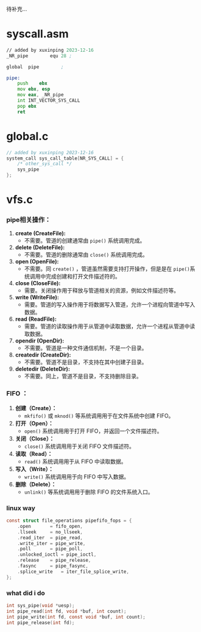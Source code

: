 待补充...

# syscall.asm

```asm
// added by xuxinping 2023-12-16
_NR_pipe        equ 28 ;  

global  pipe        ;   

pipe:
	push	ebx
	mov	ebx, esp
	mov	eax, _NR_pipe
	int	INT_VECTOR_SYS_CALL
	pop	ebx
	ret
```

# global.c

```c
// added by xuxinping 2023-12-16
system_call sys_call_table[NR_SYS_CALL] = {
	/* other_sys_call */
    sys_pipe
};

```

# vfs.c

### pipe相关操作：

1. **create (CreateFile):**
   - 不需要。管道的创建通常由 `pipe()` 系统调用完成。
2. **delete (DeleteFile):**
   - 不需要。管道的删除通常由 `close()` 系统调用完成。
3. **open (OpenFile):**
   - 不需要。同 `create()` ，管道虽然需要支持打开操作，但是是在 `pipe()`系统调用中完成创建和打开文件描述符的。
4. **close (CloseFile):**
   - 需要。关闭操作用于释放与管道相关的资源，例如文件描述符等。
5. **write (WriteFile):**
   - 需要。管道的写入操作用于将数据写入管道，允许一个进程向管道中写入数据。
6. **read (ReadFile):**
   - 需要。管道的读取操作用于从管道中读取数据，允许一个进程从管道中读取数据。
7. **opendir (OpenDir):**
   - 不需要。管道是一种文件通信机制，不是一个目录。
8. **createdir (CreateDir):**
   - 不需要。管道不是目录，不支持在其中创建子目录。
9. **deletedir (DeleteDir):**
   - 不需要。同上，管道不是目录，不支持删除目录。

### FIFO ：

1. **创建（Create）：**
   - `mkfifo()` 或 `mknod()` 等系统调用用于在文件系统中创建 FIFO。
2. **打开（Open）：**
   - `open()` 系统调用用于打开 FIFO，并返回一个文件描述符。
3. **关闭（Close）：**
   - `close()` 系统调用用于关闭 FIFO 文件描述符。
4. **读取（Read）：**
   - `read()` 系统调用用于从 FIFO 中读取数据。
5. **写入（Write）：**
   - `write()` 系统调用用于向 FIFO 中写入数据。
6. **删除（Delete）：**
   - `unlink()` 等系统调用用于删除 FIFO 的文件系统入口。

### linux way

```c
const struct file_operations pipefifo_fops = {
	.open		= fifo_open,
	.llseek		= no_llseek,
	.read_iter	= pipe_read,
	.write_iter	= pipe_write,
	.poll		= pipe_poll,
	.unlocked_ioctl	= pipe_ioctl,
	.release	= pipe_release,
	.fasync		= pipe_fasync,
	.splice_write	= iter_file_splice_write,
};
```

### what did i do

```c
int sys_pipe(void *uesp);
int pipe_read(int fd, void *buf, int count);
int pipe_write(int fd, const void *buf, int count);
int pipe_release(int fd);
```

